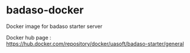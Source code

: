 # badaso-docker
Docker image for badaso starter server

Docker hub page : https://hub.docker.com/repository/docker/uasoft/badaso-starter/general
